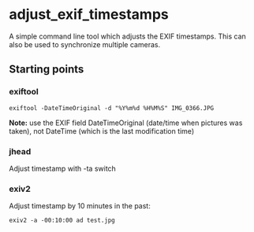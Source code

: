 
# adjust_exif_timestamps

A simple command line tool which adjusts the EXIF timestamps. This can also be used to synchronize multiple cameras.

## Starting points

### exiftool

    exiftool -DateTimeOriginal -d "%Y%m%d %H%M%S" IMG_0366.JPG

**Note:** use the EXIF field DateTimeOriginal (date/time when pictures was taken), not DateTime (which is the last modification time)

### jhead

Adjust timestamp with -ta switch

### exiv2

Adjust timestamp by 10 minutes in the past:

    exiv2 -a -00:10:00 ad test.jpg
